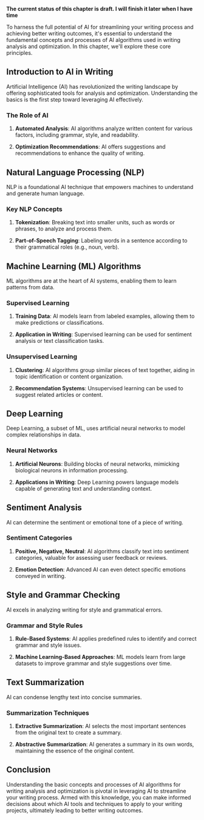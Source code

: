 **The current status of this chapter is draft. I will finish it later when I have time**

To harness the full potential of AI for streamlining your writing process and achieving better writing outcomes, it's essential to understand the fundamental concepts and processes of AI algorithms used in writing analysis and optimization. In this chapter, we'll explore these core principles.

Introduction to AI in Writing
-----------------------------

Artificial Intelligence (AI) has revolutionized the writing landscape by offering sophisticated tools for analysis and optimization. Understanding the basics is the first step toward leveraging AI effectively.

### The Role of AI

1. **Automated Analysis**: AI algorithms analyze written content for various factors, including grammar, style, and readability.

2. **Optimization Recommendations**: AI offers suggestions and recommendations to enhance the quality of writing.

Natural Language Processing (NLP)
---------------------------------

NLP is a foundational AI technique that empowers machines to understand and generate human language.

### Key NLP Concepts

1. **Tokenization**: Breaking text into smaller units, such as words or phrases, to analyze and process them.

2. **Part-of-Speech Tagging**: Labeling words in a sentence according to their grammatical roles (e.g., noun, verb).

Machine Learning (ML) Algorithms
--------------------------------

ML algorithms are at the heart of AI systems, enabling them to learn patterns from data.

### Supervised Learning

1. **Training Data**: AI models learn from labeled examples, allowing them to make predictions or classifications.

2. **Application in Writing**: Supervised learning can be used for sentiment analysis or text classification tasks.

### Unsupervised Learning

1. **Clustering**: AI algorithms group similar pieces of text together, aiding in topic identification or content organization.

2. **Recommendation Systems**: Unsupervised learning can be used to suggest related articles or content.

Deep Learning
-------------

Deep Learning, a subset of ML, uses artificial neural networks to model complex relationships in data.

### Neural Networks

1. **Artificial Neurons**: Building blocks of neural networks, mimicking biological neurons in information processing.

2. **Applications in Writing**: Deep Learning powers language models capable of generating text and understanding context.

Sentiment Analysis
------------------

AI can determine the sentiment or emotional tone of a piece of writing.

### Sentiment Categories

1. **Positive, Negative, Neutral**: AI algorithms classify text into sentiment categories, valuable for assessing user feedback or reviews.

2. **Emotion Detection**: Advanced AI can even detect specific emotions conveyed in writing.

Style and Grammar Checking
--------------------------

AI excels in analyzing writing for style and grammatical errors.

### Grammar and Style Rules

1. **Rule-Based Systems**: AI applies predefined rules to identify and correct grammar and style issues.

2. **Machine Learning-Based Approaches**: ML models learn from large datasets to improve grammar and style suggestions over time.

Text Summarization
------------------

AI can condense lengthy text into concise summaries.

### Summarization Techniques

1. **Extractive Summarization**: AI selects the most important sentences from the original text to create a summary.

2. **Abstractive Summarization**: AI generates a summary in its own words, maintaining the essence of the original content.

Conclusion
----------

Understanding the basic concepts and processes of AI algorithms for writing analysis and optimization is pivotal in leveraging AI to streamline your writing process. Armed with this knowledge, you can make informed decisions about which AI tools and techniques to apply to your writing projects, ultimately leading to better writing outcomes.
